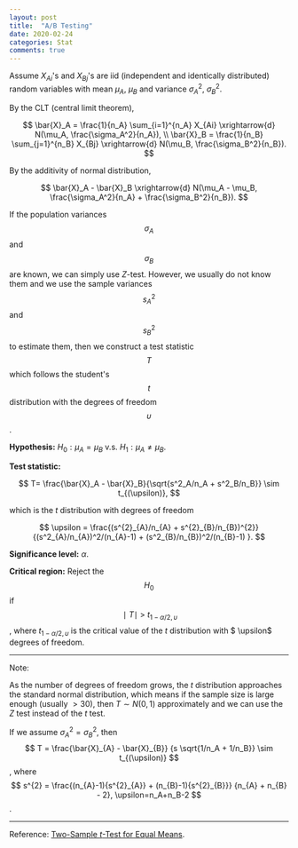 ```yaml
---
layout: post
title:  "A/B Testing"
date: 2020-02-24
categories: Stat
comments: true
---
```


Assume $X_{Ai}$'s and $X_{Bj}$'s are iid (independent and identically distributed) random variables with mean $\mu_A$, $\mu_B$ and variance $\sigma^2_A$, $\sigma^2_B$.

By the CLT (central limit theorem), 

$$
\bar{X}_A = \frac{1}{n_A} \sum_{i=1}^{n_A} X_{Ai} \xrightarrow{d} N(\mu_A, \frac{\sigma_A^2}{n_A}), \\
\bar{X}_B = \frac{1}{n_B} \sum_{j=1}^{n_B} X_{Bj} \xrightarrow{d} N(\mu_B, \frac{\sigma_B^2}{n_B}).
$$

By the additivity of normal distribution,

$$
\bar{X}_A - \bar{X}_B \xrightarrow{d} N(\mu_A - \mu_B, \frac{\sigma_A^2}{n_A} + \frac{\sigma_B^2}{n_B}).
$$

If the population variances $$\sigma_A$$ and $$\sigma_B$$ are known, we can simply use $Z$-test. However, we usually do not know them and we use the sample variances $$s_A^2$$ and $$s_B^2$$ to estimate them, then we construct a test statistic $$T$$ which follows the student's $$t$$ distribution with the degrees of freedom $$\upsilon$$.

**Hypothesis:** $H_0: \mu_A=\mu_B \text{  v.s. } H_1: \mu_A \neq \mu_B$.

**Test statistic:** 

$$
T= \frac{\bar{X}_A - \bar{X}_B}{\sqrt{s^2_A/n_A + s^2_B/n_B}} \sim t_{(\upsilon)},
$$

which is the $t$ distribution with degrees of freedom

$$
\upsilon = \frac{(s^{2}_{A}/n_{A} + s^{2}_{B}/n_{B})^{2}} {(s^2_{A}/n_{A})^2/(n_{A}-1) + (s^2_{B}/n_{B})^2/(n_{B}-1) }.
$$

**Significance level:** $\alpha$.

**Critical region:** Reject the $$H_0$$ if $$\ \mid\ T\mid \ >\ t_{1- \alpha/2, \upsilon} $$, where $t_{1- \alpha/2, \upsilon}$ is the critical value of the $t$ distribution with $ \upsilon$ degrees of freedom. 

---

Note: 

As the number of degrees of freedom grows, the *t* distribution approaches the standard normal distribution, which means if the sample size is large enough (usually $>30$), then $T \sim N(0,1)$ approximately and we can use the $Z$ test instead of the $t$ test. 

If we assume $\sigma^2_A = \sigma^2_B$, then $$ T = \frac{\bar{X}_{A} - \bar{X}_{B}} {s \sqrt{1/n_A + 1/n_B}} \sim t_{(\upsilon)} $$, where $$ s^{2} = \frac{(n_{A}-1){s^{2}_{A}} + (n_{B}-1){s^{2}_{B}}} {n_{A} + n_{B} - 2}, \upsilon=n_A+n_B-2 $$. 

---

Reference: [Two-Sample *t*-Test for Equal Means](https://www.itl.nist.gov/div898/handbook/eda/section3/eda353.htm).
